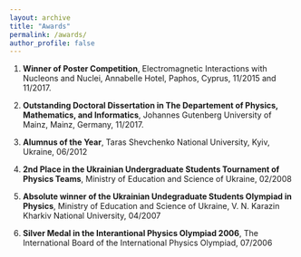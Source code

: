 ```yaml
---
layout: archive
title: "Awards"
permalink: /awards/
author_profile: false
---
```


1. **Winner of Poster Competition**, Electromagnetic Interactions with Nucleons and Nuclei, Annabelle Hotel, Paphos, Cyprus, 11/2015 and 11/2017.
   
2. **Outstanding Doctoral Dissertation in The Departement of Physics, Mathematics, and Informatics**, Johannes Gutenberg University of Mainz, Mainz, Germany, 11/2017.

3. **Alumnus of the Year**, Taras Shevchenko National University, Kyiv, Ukraine, 06/2012

4. **2nd Place in the Ukrainian Undergraduate Students Tournament of Physics Teams**, Ministry of Education and Science of Ukraine, 02/2008

5. **Absolute winner of the Ukrainian Undegraduate Students Olympiad in Physics**, Ministry of Education and Science of Ukraine, V. N. Karazin Kharkiv National University, 04/2007

6. **Silver Medal in the Interantional Physics Olympiad 2006**, The International Board of the International Physics Olympiad, 07/2006
